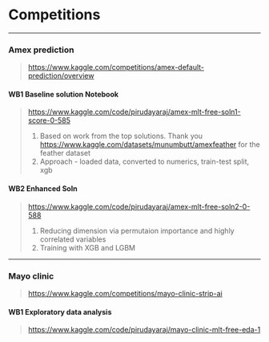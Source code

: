 # Competitions
___
### Amex prediction 
> https://www.kaggle.com/competitions/amex-default-prediction/overview

#### WB1 Baseline solution Notebook
> https://www.kaggle.com/code/pirudayaraj/amex-mlt-free-soln1-score-0-585
> 1) Based on work from the top solutions. Thank you https://www.kaggle.com/datasets/munumbutt/amexfeather for the feather dataset
> 2) Approach - loaded data, converted to numerics, train-test split, xgb

#### WB2 Enhanced Soln
> https://www.kaggle.com/code/pirudayaraj/amex-mlt-free-soln2-0-588
> 1) Reducing dimension via permutaion importance and highly correlated variables
> 2) Training with XGB and LGBM

___
### Mayo clinic
> https://www.kaggle.com/competitions/mayo-clinic-strip-ai

#### WB1 Exploratory data analysis
> https://www.kaggle.com/code/pirudayaraj/mayo-clinic-mlt-free-eda-1
 
